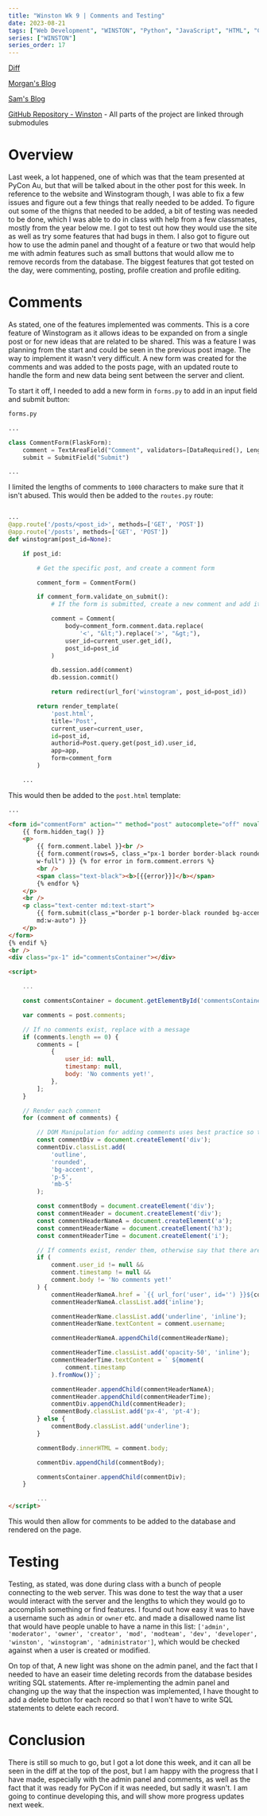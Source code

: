 ```yaml
---
title: "Winston Wk 9 | Comments and Testing"
date: 2023-08-21
tags: ["Web Development", "WINSTON", "Python", "JavaScript", "HTML", "CSS"]
series: ["WINSTON"]
series_order: 17
---
```


[Diff](https://github.com/joush007/Flask-Server-WINSTON/compare/0cbd2561d6d7b76052db7b9e5ba85be57ca8e794...8abbe66fbad8e5749431257545c4405a0367dd78)

[Morgan's Blog](https://Morgan-Potter.github.io)

[Sam's Blog](https://samsidebotham.com)

[GitHub Repository - Winston](https://github.com/joush007/WINSTON) - All parts of the project are linked through submodules

# Overview

Last week, a lot happened, one of which was that the team presented at PyCon Au, but that will be talked about in the other post for this week. In reference to the website and Winstogram though, I was able to fix a few issues and figure out a few things that really needed to be added. To figure out some of the thigns that needed to be added, a bit of testing was needed to be done, which I was able to do in class with help from a few classmates, mostly from the year below me. I got to test out how they would use the site as well as try some features that had bugs in them. I also got to figure out how to use the admin panel and thought of a feature or two that would help me with admin features such as small buttons that would allow me to remove records from the database. The biggest features that got tested on the day, were commenting, posting, profile creation and profile editing.

# Comments

As stated, one of the features implemented was comments. This is a core feature of Winstogram as it allows ideas to be expanded on from a single post or for new ideas that are related to be shared. This was a feature I was planning from the start and could be seen in the previous post image. The way to implement it wasn't very difficult. A new form was created for the comments and was added to the posts page, with an updated route to handle the form and new data being sent between the server and client.

To start it off, I needed to add a new form in `forms.py` to add in an input field and submit button:

```python
forms.py

...

class CommentForm(FlaskForm):
    comment = TextAreaField("Comment", validators=[DataRequired(), Length(1, 1000)])
    submit = SubmitField("Submit")

...

```

I limited the lengths of comments to `1000` characters to make sure that it isn't abused. This would then be added to the `routes.py` route:

```python

...
@app.route('/posts/<post_id>', methods=['GET', 'POST'])
@app.route('/posts', methods=['GET', 'POST'])
def winstogram(post_id=None):

    if post_id:

        # Get the specific post, and create a comment form

        comment_form = CommentForm()

        if comment_form.validate_on_submit():
            # If the form is submitted, create a new comment and add it to the database, but make sure that there is no attempted injection

            comment = Comment(
                body=comment_form.comment.data.replace(
                    '<', "&lt;").replace('>', "&gt;"),
                user_id=current_user.get_id(),
                post_id=post_id
            )

            db.session.add(comment)
            db.session.commit()

            return redirect(url_for('winstogram', post_id=post_id))

        return render_template(
            'post.html',
            title='Post',
            current_user=current_user,
            id=post_id,
            authorid=Post.query.get(post_id).user_id,
            app=app,
            form=comment_form
        )

    ...

```

This would then be added to the `post.html` template:

```html
...

<form id="commentForm" action="" method="post" autocomplete="off" novalidate>
    {{ form.hidden_tag() }}
    <p>
        {{ form.comment.label }}<br />
        {{ form.comment(rows=5, class_="px-1 border border-black rounded
        w-full") }} {% for error in form.comment.errors %}
        <br />
        <span class="text-black"><b>[{{error}}]</b></span>
        {% endfor %}
    </p>
    <br />
    <p class="text-center md:text-start">
        {{ form.submit(class_="border p-1 border-black rounded bg-accent w-full
        md:w-auto") }}
    </p>
</form>
{% endif %}
<br />
<div class="px-1" id="commentsContainer"></div>

<script>

    ...

    const commentsContainer = document.getElementById('commentsContainer');

    var comments = post.comments;

    // If no comments exist, replace with a message
    if (comments.length == 0) {
        comments = [
            {
                user_id: null,
                timestamp: null,
                body: 'No comments yet!',
            },
        ];
    }

    // Render each comment
    for (comment of comments) {

        // DOM Manipulation for adding comments uses best practice so that it doesn't break
        const commentDiv = document.createElement('div');
        commentDiv.classList.add(
            'outline',
            'rounded',
            'bg-accent',
            'p-5',
            'mb-5'
        );

        const commentBody = document.createElement('div');
        const commentHeader = document.createElement('div');
        const commentHeaderNameA = document.createElement('a');
        const commentHeaderName = document.createElement('h3');
        const commentHeaderTime = document.createElement('i');

        // If comments exist, render them, otherwise say that there are no comments.
        if (
            comment.user_id != null &&
            comment.timestamp != null &&
            comment.body != 'No comments yet!'
        ) {
            commentHeaderNameA.href = `{{ url_for('user', id='') }}${comment.user_id}`;
            commentHeaderNameA.classList.add('inline');

            commentHeaderName.classList.add('underline', 'inline');
            commentHeaderName.textContent = comment.username;

            commentHeaderNameA.appendChild(commentHeaderName);

            commentHeaderTime.classList.add('opacity-50', 'inline');
            commentHeaderTime.textContent = ` ${moment(
                comment.timestamp
            ).fromNow()}`;

            commentHeader.appendChild(commentHeaderNameA);
            commentHeader.appendChild(commentHeaderTime);
            commentDiv.appendChild(commentHeader);
            commentBody.classList.add('px-4', 'pt-4');
        } else {
            commentBody.classList.add('underline');
        }

        commentBody.innerHTML = comment.body;

        commentDiv.appendChild(commentBody);

        commentsContainer.appendChild(commentDiv);
    }

        ...
</script>
```

This would then allow for comments to be added to the database and rendered on the page.

# Testing

Testing, as stated, was done during class with a bunch of people connecting to the web server. This was done to test the way that a user would interact with the server and the lengths to which they would go to accomplish something or find features. I found out how easy it was to have a username such as `admin` or `owner` etc. and made a disallowed name list that would have people unable to have a name in this list: `['admin', 'moderator', 'owner', 'creator', 'mod', 'modteam', 'dev', 'developer', 'winston', 'winstogram', 'administrator']`, which would be checked against when a user is created or modified.

On top of that, A new light was shone on the admin panel, and the fact that I needed to have an easeir time deleting records from the database besides writing SQL statements. After re-implementing the admin panel and changing up the way that the inspection was implemented, I have thought to add a delete button for each record so that I won't have to write SQL statements to delete each record.

# Conclusion

There is still so much to go, but I got a lot done this week, and it can all be seen in the diff at the top of the post, but I am happy with the progress that I have made, especially with the admin panel and comments, as well as the fact that it was ready for PyCon if it was needed, but sadly it wasn't. I am going to continue developing this, and will show more progress updates next week.